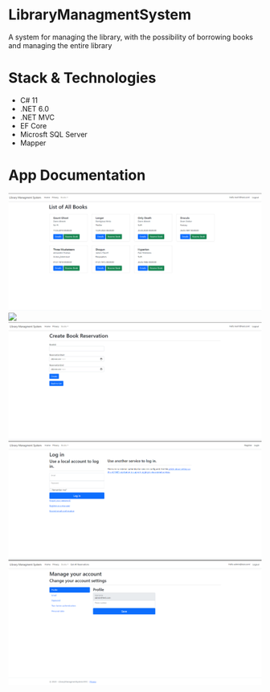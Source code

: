 # LibraryManagmentSystem
A system for managing the library, with the possibility of borrowing books and managing the entire library

# Stack & Technologies
- C# 11
- .NET 6.0
- .NET MVC
- EF Core
- Microsft SQL Server
- Mapper

# App Documentation
![](/git_images/BookList.PNG)
![](/git_images/BookAdminPanel.PNG)
![](/git_images/CreateReservation.PNG)
![](/git_images/LoginPanel.PNG)
![](/git_images/AccountSettings.PNG)
